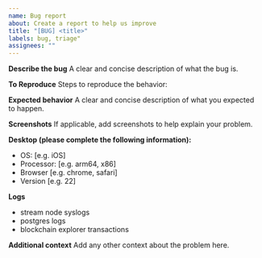 ```yaml
---
name: Bug report
about: Create a report to help us improve
title: "[BUG] <title>"
labels: bug, triage"
assignees: ""
---
```


**Describe the bug**
A clear and concise description of what the bug is.

**To Reproduce**
Steps to reproduce the behavior:

**Expected behavior**
A clear and concise description of what you expected to happen.

**Screenshots**
If applicable, add screenshots to help explain your problem.

**Desktop (please complete the following information):**

- OS: [e.g. iOS]
- Processor: [e.g. arm64, x86]
- Browser [e.g. chrome, safari]
- Version [e.g. 22]

**Logs**

- stream node syslogs
- postgres logs
- blockchain explorer transactions

**Additional context**
Add any other context about the problem here.
